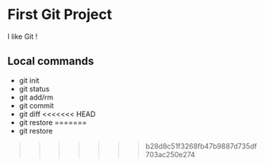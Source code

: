 # First Git Project

I like Git !

## Local commands
- git init 
- git status
- git add/rm
- git commit
- git diff
<<<<<<< HEAD
- git restore
=======
- git restore
>>>>>>> b28d8c51f3268fb47b9887d735df703ac250e274
